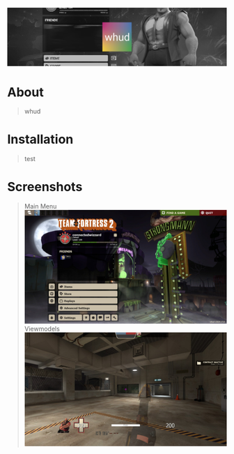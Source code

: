 ![Logo](https://github.com/connectedwizzard/placementholder/blob/main/.screenshots/background.png)
# About
> whud

# Installation
> test

# Screenshots
> Main Menu
![Main Menu](https://github.com/connectedwizzard/placementholder/blob/main/.screenshots/mainmenu.jpg)
> Viewmodels
![Viewmodels](https://github.com/connectedwizzard/placementholder/blob/main/.screenshots/viewmodel.jpg)
